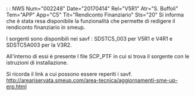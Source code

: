  :  : NWS Num="002248" Date="20170414" Rel="V5R1" Atr="S. Buffoli" Tem="APP" App="C5" Tit="Rendiconto Finanziario" Sts="20"
Si informa che è stata resa disponibile la funzionalità che permette di redigere il rendiconto finanziario in smeup.

I sorgenti sono disponibili nei savf :  SDSTC5_003 per V5R1 e V4R1 e SDSTC5A003 per la V3R2.

All'interno di essi è presente l file SCP_PTF in cui si trova il sorgente con le istruzioni di installazione.

Si ricorda il link a cui possono essere reperiti i savf.
http://areariservata.smeup.com/area-tecnica/aggiornamenti-sme-up-erp.html 
